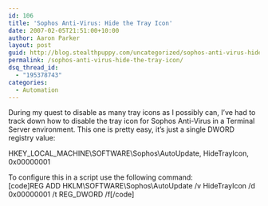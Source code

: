 ```yaml
---
id: 106
title: 'Sophos Anti-Virus: Hide the Tray Icon'
date: 2007-02-05T21:51:00+10:00
author: Aaron Parker
layout: post
guid: http://blog.stealthpuppy.com/uncategorized/sophos-anti-virus-hide-the-tray-icon
permalink: /sophos-anti-virus-hide-the-tray-icon/
dsq_thread_id:
  - "195378743"
categories:
  - Automation
---
```

During my quest to disable as many tray icons as I possibly can, I&#8217;ve had to track down how to disable the tray icon for Sophos Anti-Virus in a Terminal Server environment. This one is pretty easy, it&#8217;s just a single DWORD registry value:

HKEY\_LOCAL\_MACHINE\SOFTWARE\Sophos\AutoUpdate, HideTrayIcon, 0x00000001

To configure this in a script use the following command:  
[code]REG ADD HKLM\SOFTWARE\Sophos\AutoUpdate /v HideTrayIcon /d 0x00000001 /t REG_DWORD /f[/code]
